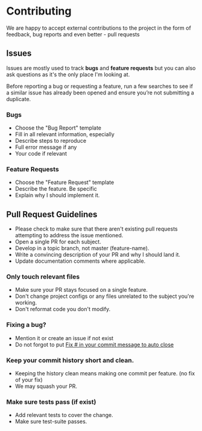 # Contributing

We are happy to accept external contributions to the project in the form of feedback,
bug reports and even better - pull requests

## Issues

Issues are mostly used to track **bugs** and **feature requests** but you can also
ask questions as it's the only place I'm looking at.

Before reporting a bug or requesting a feature, run a few searches to
see if a similar issue has already been opened and ensure you’re not submitting
a duplicate.

### Bugs

-   Choose the "Bug Report" template
-   Fill in all relevant information, especially
-   Describe steps to reproduce
-   Full error message if any
-   Your code if relevant

### Feature Requests

-   Choose the "Feature Request" template
-   Describe the feature. Be specific
-   Explain why I should implement it.

## Pull Request Guidelines

-   Please check to make sure that there aren't existing pull requests attempting to address the issue mentioned.
-   Open a single PR for each subject.
-   Develop in a topic branch, not master (feature-name).
-   Write a convincing description of your PR and why I should land it.
-   Update documentation comments where applicable.

### Only touch relevant files

-   Make sure your PR stays focused on a single feature.
-   Don't change project configs or any files unrelated to the subject you're working.
-   Don't reformat code you don't modify.

### Fixing a bug?

-   Mention it or create an issue if not exist
-   Do not forgot to put [Fix # in your commit message to auto close](https://help.github.com/articles/closing-issues-via-commit-messages/)

### Keep your commit history short and clean.

-   Keeping the history clean means making one commit per feature. (no fix of your fix)
-   We may squash your PR.

### Make sure tests pass (if exist)

-   Add relevant tests to cover the change.
-   Make sure test-suite passes.
